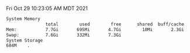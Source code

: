 Fri Oct 29 10:23:05 AM MDT 2021
```bash
System Memory
               total        used        free      shared  buff/cache   available
Mem:           7.7Gi       695Mi       4.7Gi        10Mi       2.3Gi       6.7Gi
Swap:          7.6Gi       332Mi       7.3Gi
System Storage
684M	.
```
```bash
